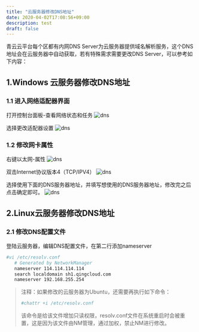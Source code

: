 ```yaml
---
title: "云服务器修改DNS地址"
date: 2020-04-02T17:08:56+09:00
description: test
draft: false
---
```


青云云平台每个区都有内网DNS Server为云服务器提供域名解析服务，这个DNS地址会在云服务器中自动获取，若有特殊需求需要更改DNS Server，可以参考如下内容：

## 1.Windows 云服务器修改DNS地址

### 1.1 进入网络适配器界面
打开控制台面板-查看网络状态和任务
![dns](../_images/dns1.png)

选择更改适配器设置
![dns](../_images/dns2.png)

### 1.2 修改网卡属性
右键以太网-属性
![dns](../_images/dns3.png)

双击Internet协议版本4（TCP/IPV4）
![dns](../_images/dns4.png)

选择使用下面的DNS服务器地址，并填写想使用的DNS服务器地址，修改完之后点击确定即可。
![dns](../_images/dns5.png)

## 2.Linux云服务器修改DNS地址

### 2.1 修改DNS配置文件
登陆云服务器，编辑DNS配置文件，在第二行添加nameserver
```bash
#vi /etc/resolv.conf
   # Generated by NetworkManager
   nameserver 114.114.114.114
   search localdomain sh1.qingcloud.com
   nameserver 192.168.255.254
```
>注释：如果修改的云服务器为Ubuntu，还需要再执行如下命令：
>```bash
>#chattr +i /etc/resolv.conf
>```
>该命令是给该文件增加只读权限，resolv.conf文件在系统重启时会被重置，这是因为该文件由NM管理，通过加权，禁止NM进行修改。